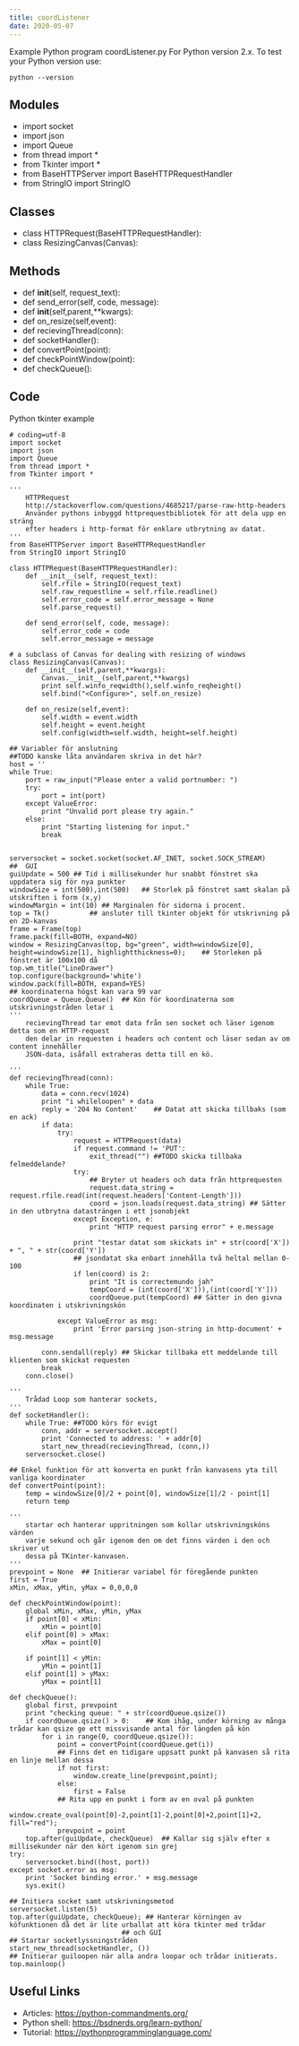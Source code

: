 ```yaml
---
title: coordListener
date: 2020-05-07
---
```

Example Python program coordListener.py
For Python version 2.x.
To test your Python version use:

    python --version

## Modules

* import socket
* import json
* import Queue
* from thread import *
* from Tkinter import *
* from BaseHTTPServer import BaseHTTPRequestHandler
* from StringIO import StringIO

## Classes

* class HTTPRequest(BaseHTTPRequestHandler):
* class ResizingCanvas(Canvas):

## Methods

* def __init__(self, request_text):
* def send_error(self, code, message):
* def __init__(self,parent,**kwargs):
* def on_resize(self,event):
* def recievingThread(conn):
* def socketHandler():
* def convertPoint(point):
* def checkPointWindow(point):
* def checkQueue():

## Code

Python tkinter example

    # coding=utf-8
    import socket
    import json
    import Queue
    from thread import *
    from Tkinter import *
    
    '''
        HTTPRequest
        http://stackoverflow.com/questions/4685217/parse-raw-http-headers
        Använder pythons inbyggd httprequestbibliotek för att dela upp en sträng
        efter headers i http-format för enklare utbrytning av datat.
    '''
    from BaseHTTPServer import BaseHTTPRequestHandler
    from StringIO import StringIO
    
    class HTTPRequest(BaseHTTPRequestHandler):
        def __init__(self, request_text):
            self.rfile = StringIO(request_text)
            self.raw_requestline = self.rfile.readline()
            self.error_code = self.error_message = None
            self.parse_request()
    
        def send_error(self, code, message):
            self.error_code = code
            self.error_message = message
    
    # a subclass of Canvas for dealing with resizing of windows
    class ResizingCanvas(Canvas):
        def __init__(self,parent,**kwargs):
            Canvas.__init__(self,parent,**kwargs)
            print self.winfo_reqwidth(),self.winfo_reqheight()
            self.bind("<Configure>", self.on_resize)
    
        def on_resize(self,event):
            self.width = event.width
            self.height = event.height
            self.config(width=self.width, height=self.height)
    
    ## Variabler för anslutning
    ##TODO kanske låta användaren skriva in det här?
    host = ''
    while True:
        port = raw_input("Please enter a valid portnumber: ")
        try:
            port = int(port)
        except ValueError:
            print "Unvalid port please try again."
        else:
            print "Starting listening for input."
            break
    
    
    serversocket = socket.socket(socket.AF_INET, socket.SOCK_STREAM)
    ##  GUI
    guiUpdate = 500 ## Tid i millisekunder hur snabbt fönstret ska uppdatera sig för nya punkter
    windowSize = int(500),int(500)   ## Storlek på fönstret samt skalan på utskriften i form (x,y)
    windowMargin = int(10) ## Marginalen för sidorna i procent.
    top = Tk()          ## ansluter till tkinter objekt för utskrivning på en 2D-kanvas
    frame = Frame(top)
    frame.pack(fill=BOTH, expand=NO)
    window = ResizingCanvas(top, bg="green", width=windowSize[0], height=windowSize[1], highlightthickness=0);    ## Storleken på fönstret är 100x100 då
    top.wm_title("LineDrawer")
    top.configure(background='white')
    window.pack(fill=BOTH, expand=YES)
    ## koordinaterna högst kan vara 99 var
    coordQueue = Queue.Queue()  ## Kön för koordinaterna som utskrivningstråden letar i
    '''
        recievingThread tar emot data från sen socket och läser igenom detta som en HTTP-request
        den delar in requesten i headers och content och läser sedan av om content innehåller
        JSON-data, isåfall extraheras detta till en kö.
    
    '''
    def recievingThread(conn):
        while True:
            data = conn.recv(1024)
            print "i whileloopen" + data
            reply = '204 No Content'    ## Datat att skicka tillbaks (som en ack)
            if data:
                try:
                    request = HTTPRequest(data)
                    if request.command != 'PUT':
                        exit_thread("") ##TODO skicka tillbaka felmeddelande?
                    try:
                        ## Bryter ut headers och data från httprequesten
                        request.data_string = request.rfile.read(int(request.headers['Content-Length']))
                        coord = json.loads(request.data_string) ## Sätter in den utbrytna datasträngen i ett jsonobjekt
                    except Exception, e:
                        print "HTTP request parsing error" + e.message
    
                    print "testar datat som skickats in" + str(coord['X']) + ", " + str(coord['Y'])
                    ## jsondatat ska enbart innehålla två heltal mellan 0-100
                    if len(coord) is 2:
                        print "It is correctemundo jah"
                        tempCoord = (int(coord['X'])),(int(coord['Y']))
                        coordQueue.put(tempCoord) ## Sätter in den givna koordinaten i utskrivningskön
    
                except ValueError as msg:
                    print 'Error parsing json-string in http-document' + msg.message
    
            conn.sendall(reply) ## Skickar tillbaka ett meddelande till klienten som skickat requesten
            break
        conn.close()
    
    '''
        Trådad Loop som hanterar sockets,
    '''
    def socketHandler():
        while True: ##TODO körs för evigt
            conn, addr = serversocket.accept()
            print 'Connected to address: ' + addr[0]
            start_new_thread(recievingThread, (conn,))
        serversocket.close()
    
    ## Enkel funktion för att konverta en punkt från kanvasens yta till vanliga koordinater
    def convertPoint(point):
        temp = windowSize[0]/2 + point[0], windowSize[1]/2 - point[1]
        return temp
    
    '''
        startar och hanterar uppritningen som kollar utskrivningsköns värden
        varje sekund och går igenom den om det finns värden i den och skriver ut
        dessa på TKinter-kanvasen.
    '''
    prevpoint = None  ## Initierar variabel för föregående punkten
    first = True
    xMin, xMax, yMin, yMax = 0,0,0,0
    
    def checkPointWindow(point):
        global xMin, xMax, yMin, yMax
        if point[0] < xMin:
            xMin = point[0]
        elif point[0] > xMax:
            xMax = point[0]
    
        if point[1] < yMin:
            yMin = point[1]
        elif point[1] > yMax:
            yMax = point[1]
    
    def checkQueue():
        global first, prevpoint
        print "checking queue: " + str(coordQueue.qsize())
        if coordQueue.qsize() > 0:    ## Kom ihåg, under körning av många trådar kan qsize ge ett missvisande antal för längden på kön
            for i in range(0, coordQueue.qsize()):
                point = convertPoint(coordQueue.get(i))
                ## Finns det en tidigare uppsatt punkt på kanvasen så rita en linje mellan dessa
                if not first:
                    window.create_line(prevpoint,point);
                else:
                    first = False
                ## Rita upp en punkt i form av en oval på punkten
                window.create_oval(point[0]-2,point[1]-2,point[0]+2,point[1]+2, fill="red");
                prevpoint = point
        top.after(guiUpdate, checkQueue)  ## Kallar sig själv efter x millisekunder när den kört igenom sin grej
    try:
        serversocket.bind((host, port))
    except socket.error as msg:
        print 'Socket binding error.' + msg.message
        sys.exit()
    
    ## Initiera socket samt utskrivningsmetod
    serversocket.listen(5)
    top.after(guiUpdate, checkQueue); ## Hanterar körningen av köfunktionen då det är lite urballat att köra tkinter med trådar
                                ## och GUI
    ## Startar socketlyssningstråden
    start_new_thread(socketHandler, ())
    ## Initierar guiloopen när alla andra loopar och trådar initierats.
    top.mainloop()

## Useful Links

- Articles: https://python-commandments.org/
- Python shell: https://bsdnerds.org/learn-python/
- Tutorial: https://pythonprogramminglanguage.com/
